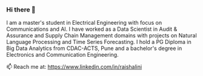 ### Hi there 👋
I am a master's student in Electrical Engineering with focus on Communications and AI. I have worked as a Data Scientist in Audit & Assurance and Supply Chain Management domains with projects on Natural Language Processing and Time Series Forecasting. I hold a PG Diploma in Big Data Analytics from CDAC-ACTS, Pune and a bachelor's degree in Electronics and Communication Engineering.

📫 Reach me at: https://www.linkedin.com/in/raishalini

<!--
**raishalini/raishalini** is a ✨ _special_ ✨ repository because its `README.md` (this file) appears on your GitHub profile.

Here are some ideas to get you started:

- 🔭 I’m currently working on ...
- 🌱 I’m currently learning ...
- 👯 I’m looking to collaborate on ...
- 🤔 I’m looking for help with ...
- 💬 Ask me about ...
- 📫 How to reach me: ...
- 😄 Pronouns: ...
- ⚡ Fun fact: ...
-->
